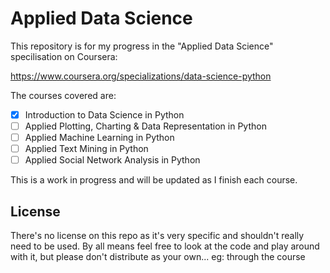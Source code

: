Applied Data Science
=============

This repository is for my progress in the "Applied Data Science" specilisation on Coursera:

https://www.coursera.org/specializations/data-science-python

The courses covered are:

- [x] Introduction to Data Science in Python
- [ ] Applied Plotting, Charting & Data Representation in Python
- [ ] Applied Machine Learning in Python
- [ ] Applied Text Mining in Python
- [ ] Applied Social Network Analysis in Python

This is a work in progress and will be updated as I finish each course.

License
--------
There's no license on this repo as it's very specific and shouldn't really need to be used. By all means feel free to look at the code and play around with it, but please don't distribute as your own... eg: through the course